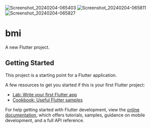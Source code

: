 ![Screenshot_20240204-065403](https://github.com/nikhilsahu22/BMI-APP/assets/129503232/8c2a77cb-6b20-44ee-b60a-b76f20190d02)
![Screenshot_20240204-065811](https://github.com/nikhilsahu22/BMI-APP/assets/129503232/6ceb2dc5-4721-45a6-9bbe-c0de40b273cc)
![Screenshot_20240204-065827](https://github.com/nikhilsahu22/BMI-APP/assets/129503232/34045ac6-8251-4624-84be-4beac66beaa7)
# bmi

A new Flutter project.

## Getting Started

This project is a starting point for a Flutter application.

A few resources to get you started if this is your first Flutter project:

- [Lab: Write your first Flutter app](https://docs.flutter.dev/get-started/codelab)
- [Cookbook: Useful Flutter samples](https://docs.flutter.dev/cookbook)

For help getting started with Flutter development, view the
[online documentation](https://docs.flutter.dev/), which offers tutorials,
samples, guidance on mobile development, and a full API reference.
